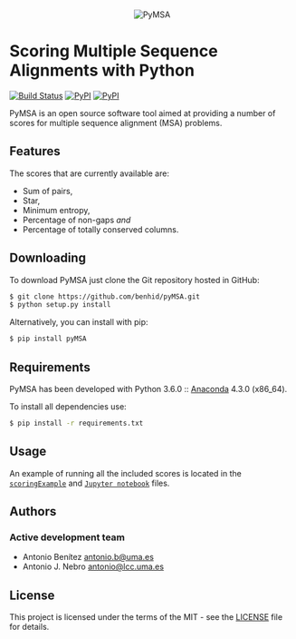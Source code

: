<p align="center">
  <br/>
  <img src="https://raw.githubusercontent.com/benhid/pyMSA/master/resources/pymsa.png" alt="PyMSA">
  <br/>
</p>

# Scoring Multiple Sequence Alignments with Python
[![Build Status](https://travis-ci.org/benhid/pyMSA.svg?branch=master)](https://travis-ci.org/benhid/pyMSA)
[![PyPI](https://img.shields.io/pypi/l/pyMSA.svg)]()
[![PyPI](https://img.shields.io/pypi/v/pyMSA.svg)]()

PyMSA is an open source software tool aimed at providing a number of scores for
multiple sequence alignment (MSA) problems.

## Features
The scores that are currently available are:
* Sum of pairs,
* Star,
* Minimum entropy,
* Percentage of non-gaps *and*
* Percentage of totally conserved columns.

## Downloading
To download PyMSA just clone the Git repository hosted in GitHub:
```bash
$ git clone https://github.com/benhid/pyMSA.git
$ python setup.py install
```

Alternatively, you can install with pip:
```bash
$ pip install pyMSA
```

## Requirements
PyMSA has been developed with Python 3.6.0 :: [Anaconda](https://www.continuum.io) 4.3.0 (x86_64).

To install all dependencies use:
```bash
$ pip install -r requirements.txt
```

## Usage
An example of running all the included scores is located in the [`scoringExample`](pymsa/scoringExample.py) and [`Jupyter notebook`](pymsa/runner.ipynb) files.

## Authors
### Active development team
* Antonio Benítez <antonio.b@uma.es>
* Antonio J. Nebro <antonio@lcc.uma.es>

## License
This project is licensed under the terms of the MIT - see the [LICENSE](LICENSE) file for details.
